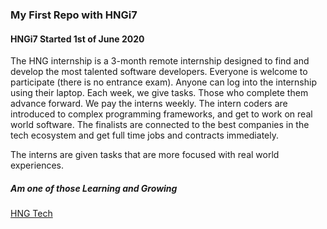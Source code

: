 ### My First Repo with HNGi7

#### HNGi7 Started 1st of June 2020


The HNG internship is a 3-month remote internship designed to find and develop the most talented software developers.
Everyone is welcome to participate (there is no entrance exam). Anyone can log into the internship using their laptop. Each week, we give tasks. Those who complete them advance forward. We pay the interns weekly.
The intern coders are introduced to complex programming frameworks, and get to work on real world software. The finalists are connected to the best companies in the tech ecosystem and get full time jobs and contracts immediately.

The interns are given tasks that are more focused with real world experiences.

##### Am one of those Learning and Growing

[HNG Tech](https://hng.tech/become-intern)

